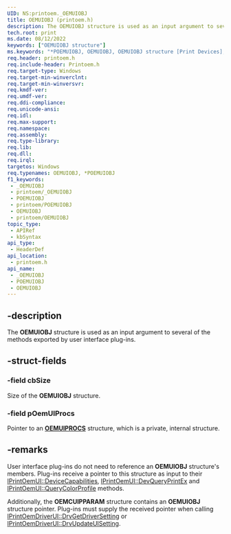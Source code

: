 ```yaml
---
UID: NS:printoem._OEMUIOBJ
title: OEMUIOBJ (printoem.h)
description: The OEMUIOBJ structure is used as an input argument to several of the methods exported by user interface plug-ins.
tech.root: print
ms.date: 08/12/2022
keywords: ["OEMUIOBJ structure"]
ms.keywords: "*POEMUIOBJ, OEMUIOBJ, OEMUIOBJ structure [Print Devices], POEMUIOBJ, POEMUIOBJ structure pointer [Print Devices], _OEMUIOBJ, print.oemuiobj, print_unidrv-pscript_ui_ce37eb2d-06c0-4bca-88f0-c5ab836c9fd3.xml, printoem/OEMUIOBJ, printoem/POEMUIOBJ"
req.header: printoem.h
req.include-header: Printoem.h
req.target-type: Windows
req.target-min-winverclnt: 
req.target-min-winversvr: 
req.kmdf-ver: 
req.umdf-ver: 
req.ddi-compliance: 
req.unicode-ansi: 
req.idl: 
req.max-support: 
req.namespace: 
req.assembly: 
req.type-library: 
req.lib: 
req.dll: 
req.irql: 
targetos: Windows
req.typenames: OEMUIOBJ, *POEMUIOBJ
f1_keywords:
 - _OEMUIOBJ
 - printoem/_OEMUIOBJ
 - POEMUIOBJ
 - printoem/POEMUIOBJ
 - OEMUIOBJ
 - printoem/OEMUIOBJ
topic_type:
 - APIRef
 - kbSyntax
api_type:
 - HeaderDef
api_location:
 - printoem.h
api_name:
 - _OEMUIOBJ
 - POEMUIOBJ
 - OEMUIOBJ
---
```


## -description

The **OEMUIOBJ** structure is used as an input argument to several of the methods exported by user interface plug-ins.

## -struct-fields

### -field cbSize

Size of the **OEMUIOBJ** structure.

### -field pOemUIProcs

Pointer to an [**OEMUIPROCS**](./ns-printoem-_oemuiprocs.md) structure, which is a private, internal structure.

## -remarks

User interface plug-ins do not need to reference an **OEMUIOBJ** structure's members. Plug-ins receive a pointer to this structure as input to their [IPrintOemUI::DeviceCapabilities](../prcomoem/nf-prcomoem-iprintoemui-devicecapabilities.md), [IPrintOemUI::DevQueryPrintEx](../prcomoem/nf-prcomoem-iprintoemui-devqueryprintex.md) and [IPrintOemUI::QueryColorProfile](../prcomoem/nf-prcomoem-iprintoemui-querycolorprofile.md) methods.

Additionally, the **OEMCUIPPARAM** structure contains an **OEMUIOBJ** structure pointer. Plug-ins must supply the received pointer when calling [IPrintOemDriverUI::DrvGetDriverSetting](../prcomoem/nf-prcomoem-iprintoemdriverui-drvgetdriversetting.md) or [IPrintOemDriverUI::DrvUpdateUISetting](../prcomoem/nf-prcomoem-iprintoemdriverui-drvupdateuisetting.md).